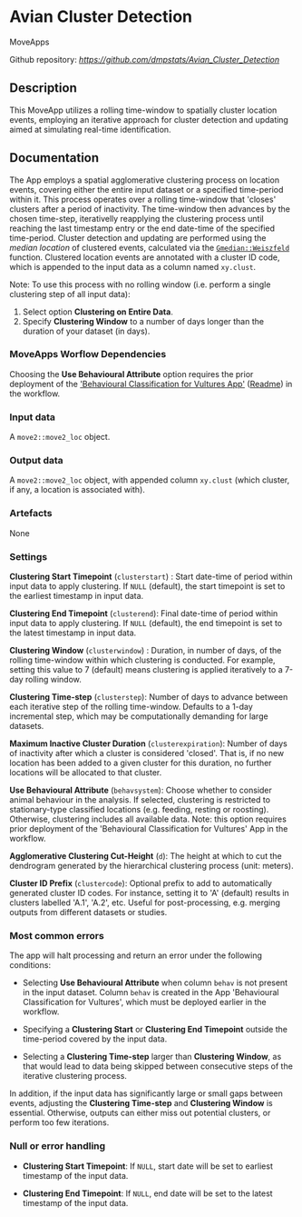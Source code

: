 # Avian Cluster Detection

MoveApps

Github repository: *https://github.com/dmpstats/Avian_Cluster_Detection*

## Description

This MoveApp utilizes a rolling time-window to spatially cluster location events, employing an iterative approach for cluster detection and updating aimed at simulating real-time identification.

## Documentation

The App employs a spatial agglomerative clustering process on location events, covering either the entire input dataset or a specified time-period within it. This process operates over a rolling time-window that 'closes' clusters after a period of inactivity. The time-window then advances by the chosen time-step, iterativelly reapplying the clustering process until reaching the last timestamp entry or the end date-time of the specified time-period. Cluster detection and updating are performed using the *median location* of clustered events, calculated via the [`Gmedian::Weiszfeld`](https://rdrr.io/cran/Gmedian/man/Gmedian.html) function. Clustered location events are annotated with a cluster ID code, which is appended to the input data as a column named `xy.clust`. 

Note: To use this process with no rolling window (i.e. perform a single clustering step of all input data):

  1. Select option **Clustering on Entire Data**.
  2. Specify **Clustering Window** to a number of days longer than the duration of your dataset (in days).



### MoveApps Worflow Dependencies

Choosing the **Use Behavioural Attribute** option requires the prior deployment of the ['Behavioural Classification for Vultures App'](https://www.moveapps.org/apps/browser/44bb2ffa-7d40-4fad-bff5-1269995ba1a2) ([Readme](https://github.com/dmpstats/Behavioural_Classification_for_Vultures)) in the workflow.



### Input data

A `move2::move2_loc` object.

### Output data

A `move2::move2_loc` object, with appended column `xy.clust` (which cluster, if any, a location is associated with).

### Artefacts

None

### Settings

**Clustering Start Timepoint** (`clusterstart`) : Start date-time of period within input data to apply clustering. If `NULL` (default), the start timepoint is set to the earliest timestamp in input data.

**Clustering End Timepoint** (`clusterend`): Final date-time of period within input data to apply clustering. If `NULL` (default), the end timepoint is set to the latest timestamp in input data.

**Clustering Window** (`clusterwindow`) : Duration, in number of days, of the rolling time-window within which clustering is conducted. For example, setting this value to 7 (default) means clustering is applied iteratively to a 7-day rolling window.

**Clustering Time-step** (`clusterstep`): Number of days to advance between each iterative step of the rolling time-window. Defaults to a 1-day incremental step, which may be computationally demanding for large datasets. 

**Maximum Inactive Cluster Duration** (`clusterexpiration`): Number of days of inactivity after which a cluster is considered 'closed'. That is, if no new location has been added to a given cluster for this duration, no further locations will be allocated to that cluster.

**Use Behavioural Attribute** (`behavsystem`): Choose whether to consider animal behaviour in the analysis. If selected, clustering is restricted to stationary-type classified locations (e.g. feeding, resting or roosting). Otherwise, clustering includes all available data. Note: this option requires prior deployment of the 'Behavioural Classification for Vultures' App in the workflow.

**Agglomerative Clustering Cut-Height** (`d`): The height at which to cut the dendrogram generated by the hierarchical clustering process (unit: meters).

**Cluster ID Prefix** (`clustercode`): Optional prefix to add to automatically generated cluster ID codes. For instance, setting it to 'A' (default) results in clusters labelled 'A.1', 'A.2', etc. Useful for post-processing, e.g. merging outputs from different datasets or studies.



### Most common errors

The app will halt processing and return an error under the following conditions:

- Selecting **Use Behavioural Attribute** when column `behav` is not present in the input dataset. Column `behav` is created in the App 'Behavioural Classification for Vultures', which must be deployed earlier in the workflow.

- Specifying a **Clustering Start** or **Clustering End Timepoint** outside the time-period covered by the input data.

- Selecting a **Clustering Time-step** larger than **Clustering Window**, as that would lead to data being skipped between consecutive steps of the iterative clustering process.

In addition, if the input data has significantly large or small gaps between events, adjusting the **Clustering Time-step** and **Clustering Window** is essential. Otherwise, outputs can either miss out potential clusters, or perform too few iterations.


### Null or error handling

- **Clustering Start Timepoint**: If `NULL`, start date will be set to earliest timestamp of the input data.

- **Clustering End Timepoint**: If `NULL`, end date will be set to the latest timestamp of the input data.
